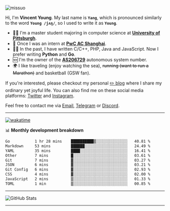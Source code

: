 <p align="left"> <img src="https://komarev.com/ghpvc/?username=missuo&label=Profile%20views&color=0e75b6&style=flat" alt="missuo" /> </p>


Hi, I'm **Vincent Young**. My last name is **`Yang`**, which is pronounced similarly to the word **`Young /jʌŋ/`**, so I used to write it as **`Young`**. 

-  👨‍🎓 I'm a master student majoring in computer science at [**University of Pittsburgh**](https://www.pitt.edu).
-  💼 Once I was an intern at **[PwC AC Shanghai](https://www.linkedin.com/company/pwc-ac-shanghai/)**.
-  👨‍💻 In the past, I have written C/C++, PHP, Java and JavaScript. Now I prefer writing **Python** and **Go**.
-  🆕 I'm the owner of the **[AS206729](https://bgp.tools/AS206729)** autonomous system number.
-  🌍 I like traveling (enjoy watching the sea), ~~running (want to run a Marathon)~~ and basketball (GSW fan).

If you're interested, please checkout my personal [✏️ blog](https://missuo.me/) where I share my ordinary yet joyful life. You can also find me on these social media platforms: [Twitter](https://twitter.com/m1ssuo) and [Instagram](https://www.instagram.com/missuo.me).

Feel free to contact me via <a href="mailto:i@yyt.moe">Email</a>, [Telegram](https://t.me/missuo) or [Discord](https://discordapp.com/users/missuo#7448).

-------

[![wakatime](https://wakatime.com/badge/user/c13cd961-40ca-417a-afb6-1f9ea8ac295c.svg)](https://wakatime.com/@missuo)

📊 **Monthly development breakdown**
<!--START_SECTION:waka-->

```txt
Go           1 hr 28 mins    ██████████▒░░░░░░░░░░░░░░   40.81 %
Markdown     53 mins         ██████░░░░░░░░░░░░░░░░░░░   24.49 %
YAML         35 mins         ████░░░░░░░░░░░░░░░░░░░░░   16.41 %
Other        7 mins          █░░░░░░░░░░░░░░░░░░░░░░░░   03.61 %
Git          7 mins          ▓░░░░░░░░░░░░░░░░░░░░░░░░   03.27 %
JSON         6 mins          ▓░░░░░░░░░░░░░░░░░░░░░░░░   03.21 %
Git Config   6 mins          ▓░░░░░░░░░░░░░░░░░░░░░░░░   02.93 %
CSS          4 mins          ▓░░░░░░░░░░░░░░░░░░░░░░░░   02.00 %
JavaScript   2 mins          ▒░░░░░░░░░░░░░░░░░░░░░░░░   01.33 %
TOML         1 min           ▒░░░░░░░░░░░░░░░░░░░░░░░░   00.85 %
```

<!--END_SECTION:waka-->

-------

![GitHub Stats](https://github-readme-stats-opal-alpha-76.vercel.app/api?username=missuo&show_icons=true&theme=transparent)

-------


